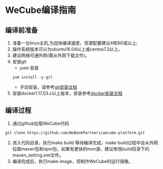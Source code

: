 # WeCube编译指南

## 编译前准备
1. 准备一台linux主机,为加快编译速度，资源配置建议4核8G或以上;
2. 操作系统版本可以为ubuntu16.04以上或centos7.3以上。
3. 建议网络可通外网(需从外网下载文件)。
4. 安装git
   - yum 安装
   ```
   yum install -y git
   ```
   - 手动安装，请参考[git安装文档](https://github.com/WeBankPartners/we-cmdb/blob/master/cmdb-wiki/docs/install/git_install_guide.md)
5. 安装docker1.17.03.x以上版本，安装参考[docker安装文档](https://github.com/WeBankPartners/we-cmdb/blob/master/cmdb-wiki/docs/install/docker_install_guide.md)

## 编译过程
1. 通过github拉取WeCube代码
```
git clone https://github.com/WeBankPartners/wecube-platform.git
```
2. 进入代码目录，执行make build 等待编译完成，make build过程中会从外网拉取maven包和npm包，如果有更快的mvn源，建议修改build目录下的maven_setting.xml文件。
3. 编译完成后，执行make image，将制作WeCube的运行镜像。

